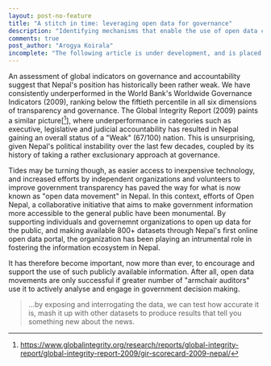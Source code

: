 ```yaml
---
layout: post-no-feature
title: "A stitch in time: leveraging open data for governance"
description: "Identifying mechanisms that enable the use of open data could be key to achieving government accountability and transparency." 
comments: true
post_author: "Arogya Koirala"
incomplete: "The following article is under development, and is placed in this website for testing purposes only"
---
```


An assessment of global indicators on governance and accountability suggest that Nepal's position has historically been rather weak. We have consistently underperformed in the World Bank's Worldwide Governance Indicators (2009), ranking below the fiftieth percentile in all six dimensions of transparency and governance. The Global Integrity Report (2009) paints a similar picture[[^2]], where underperformance in categories such as executive, legislative and judicial accountability has resulted in Nepal gaining an overall status of a "Weak" (67/100) nation. This is unsurprising, given Nepal's political instability over the last few decades, coupled by its history of taking a rather exclusionary approach at governance.

Tides may be turning though, as easier access to inexpensive technology, and increased efforts by independent organizations and volunteers to improve government transparency has paved the way for what is now known as "open data movement" in Nepal. In this context, efforts of Open Nepal, a collaborative initiative that aims to make government information more accessible to the general public have been monumental. By supporting individuals and governemnt organizations to open up data for the public, and making available 800+ datasets through Nepal's first online open data portal, the organization has been playing an intrumental role in fostering the information ecosystem in Nepal.

It has therefore become important, now more than ever, to encourage and support the use of such publicly available information. After all, open data movements are only successful if greater number of "armchair auditors" use it to actively analyse and engage in government decision making.  

<blockquote class="quote-custom">
<p>
...by exposing and interrogating the data, we can test how accurate it is, mash it up with other datasets to produce results that tell you something new about the news.  
</p>
</blockquote>

[^1]: Burtot, J. C., Jaeger, P. T., & Grimes, J. M. (2010) Using ICTs to create a culture of transparency: E-government and social media as openness and anti-corruption tools for societies. Government Information Quarterly, 27, 264–271

[^2]: https://www.globalintegrity.org/research/reports/global-integrity-report/global-integrity-report-2009/gir-scorecard-2009-nepal/

[^3]: https://www.europeandataportal.eu/sites/default/files/2013_open_data_in_developing_countries.pdf
